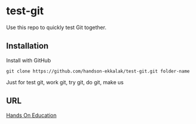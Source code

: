 # test-git
Use this repo to quickly test Git together.

## Installation

Install with GitHub

`git clone https://github.com/handson-ekkalak/test-git.git folder-name`

Just for test git, work git, try git, do git, make us

## URL
[Hands On Education](https://www.hands-on.co.th)

